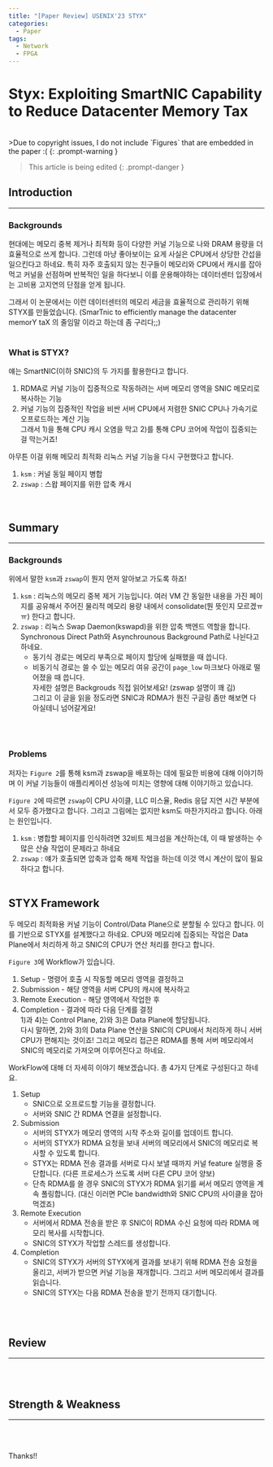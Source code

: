 ```yaml
---
title: "[Paper Review] USENIX'23 STYX"
categories:
  - Paper
tags:
  - Network
  - FPGA
---
```

# Styx: Exploiting SmartNIC Capability to Reduce Datacenter Memory Tax
<br>
>Due to copyright issues, I do not include `Figures` that are embedded in the paper :(
{: .prompt-warning }  

> This article is being edited
{: .prompt-danger }  
 
## Introduction
---

### Backgrounds

현대에는 메모리 중복 제거나 최적화 등이 다양한 커널 기능으로 나와 DRAM 용량을 더 효율적으로 쓰게 합니다. 그런데 마냥 좋아보이는 요게 사실은 CPU에서 상당한 간섭을 일으킨다고 하네요. 특히 자주 호출되지 않는 친구들이 메모리와 CPU에서 캐시를 잡아먹고 커널을 선점하며 반복적인 일을 하다보니 이를 운용해야하는 데이터센터 입장에서는 고비용 고지연의 단점을 얻게 됩니다.  

그래서 이 논문에서는 이런 데이터센터의 메모리 세금을 효율적으로 관리하기 위해 STYX를 만들었습니다. (SmarTnic to efficiently manage the datacenter memorY taX 의 줄임말 이라고 하는데 좀 구리다;;)
<br><br>
### What is STYX?

얘는 SmartNIC(이하 SNIC)의 두 가지를 활용한다고 합니다.  
1) RDMA로 커널 기능이 집중적으로 작동하려는 서버 메모리 영역을 SNIC 메모리로 복사하는 기능  
2) 커널 기능의 집중적인 작업을 비싼 서버 CPU에서 저렴한 SNIC CPU나 가속기로 오프로드하는 계산 기능  
그래서 1)을 통해 CPU 캐시 오염을 막고 2)를 통해 CPU 코어에 작업이 집중되는 걸 막는거죠!

아무튼 이걸 위해 메모리 최적화 리눅스 커널 기능을 다시 구현했다고 합니다.  
1) `ksm` : 커널 동일 페이지 병합  
2) `zswap` : 스왑 페이지를 위한 압축 캐시  
<br><br>
## Summary
---

### Backgrounds

위에서 말한 `ksm`과 `zswap`이 뭔지 먼저 알아보고 가도록 하죠!  

1) `ksm` : 리눅스의 메모리 중복 제거 기능입니다. 여러 VM 간 동일한 내용을 가진 페이지를 공유해서 주어진 물리적 메모리 용량 내에서 consolidate(뭔 뜻인지 모르겠ㅠㅠ) 한다고 합니다.  
2) `zswap` : 리눅스 Swap Daemon(kswapd)을 위한 압축 백엔드 역할을 합니다. Synchronous Direct Path와 Asynchrounous Background Path로 나뉜다고 하네요.  
	- 동기식 경로는 메모리 부족으로 페이지 할당에 실패했을 때 씁니다.  
	- 비동기식 경로는 쓸 수 있는 메모리 여유 공간이 `page_low` 마크보다 아래로 떨어졌을 때 씁니다.  
자세한 설명은 Backgrouds 직접 읽어보세요! (zswap 설명이 꽤 김)  
그리고 이 글을 읽을 정도라면 SNIC과 RDMA가 뭔진 구글링 좀만 해보면 다 아실테니 넘어갈게요!  

<br><br>
### Problems

저자는 `Figure 2`를 통해 ksm과 zswap을 배포하는 데에 필요한 비용에 대해 이야기하며 이 커널 기능들이 애플리케이션 성능에 미치는 영향에 대해 이야기하고 있습니다.  

`Figure 2`에 따르면 `zswap`이 CPU 사이클, LLC 미스율, Redis 응답 지연 시간 부분에서 모두 증가했다고 합니다. 그리고 그림에는 없지만 ksm도 마찬가지라고 합니다. 아래는 원인입니다.  

1) `ksm` : 병합할 페이지를 인식하려면 32비트 체크섬을 계산하는데, 이 때 발생하는 수많은 산술 작업이 문제라고 하네요
2) `zswap` : 얘가 호출되면 압축과 압축 해제 작업을 하는데 이것 역시 계산이 많이 필요하다고 합니다.
<br><br>
## STYX Framework

두 메모리 최적화용 커널 기능이 Control/Data Plane으로 분할될 수 있다고 합니다. 이를 기반으로 STYX를 설계했다고 하네요. CPU와 메모리에 집중되는 작업은 Data Plane에서 처리하게 하고 SNIC의 CPU가 연산 처리를 한다고 합니다.  

`Figure 3`에 Workflow가 있습니다.  
1) Setup - 명령어 호출 시 작동할 메모리 영역을 결정하고  
2) Submission - 해당 영역을 서버 CPU의 캐시에 복사하고  
3) Remote Execution - 해당 영역에서 작업한 후  
4) Completion - 결과에 따라 다음 단계를 결정  
1)과 4)는 Control Plane, 2)와 3)은 Data Plane에 할당됩니다.  
다시 말하면, 2)와 3)의 Data Plane 연산을 SNIC의 CPU에서 처리하게 하니 서버 CPU가 편해지는 것이죠! 그리고 메모리 접근은 RDMA를 통해 서버 메모리에서 SNIC의 메모리로 가져오며 이루어진다고 하네요.  

WorkFlow에 대해 더 자세히 이야기 해보겠습니다. 총 4가지 단계로 구성된다고 하네요.
1) Setup
	- SNIC으로 오프로드할 기능을 결정합니다.
	- 서버와 SNIC 간 RDMA 연결을 설정합니다.
2) Submission
	- 서버의 STYX가 메모리 영역의 시작 주소와 길이를 업데이트 합니다.
	- 서버의 STYX가 RDMA 요청을 보내 서버의 메모리에서 SNIC의 메모리로 복사할 수 있도록 합니다.
	- STYX는 RDMA 전송 결과를 서버로 다시 보낼 때까지 커널 feature 실행을 중단합니다. (다른 프로세스가 쓰도록 서버 다른 CPU  코어 양보)
	- 단측 RDMA를 쓸 경우 SNIC의 STYX가 RDMA 읽기를 써서 메모리 영역을 계속 폴링합니다. (대신 이러면 PCIe bandwidth와 SNIC CPU의 사이클을 잡아먹겠죠)
3) Remote Execution
	- 서버에서 RDMA 전송을 받은 후 SNIC이 RDMA 수신 요청에 따라 RDMA 메모리 복사를 시작합니다.
	- SNIC의 STYX가 작업할 스레드를 생성합니다.
4) Completion
	- SNIC의 STYX가 서버의 STYX에게 결과를 보내기 위해 RDMA 전송 요청을 올리고, 서버가 받으면 커널 기능을 재개합니다. 그리고 서버 메모리에서 결과를 읽습니다.
	- SNIC의 STYX는 다음 RDMA 전송을 받기 전까지 대기합니다.

<br><br>
## Review
---


<br><br>
## Strength & Weakness
---


<br><br>

Thanks!!